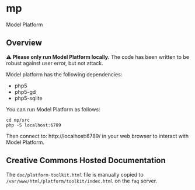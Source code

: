 # mp

Model Platform


## Overview

:warning: **Please only run Model Platform locally.** The code has been written
to be robust against user error, but not attack.

Model platform has the following dependencies:

- php5
- php5-gd
- php5-sqlite

You can run Model Platform as follows:

```shell
cd mp/src
php -S localhost:6789
```

Then connect to: http://localhost:6789/ in your web browser to interact with
Model Platform.


## Creative Commons Hosted Documentation

The `doc/platform-toolkit.html` file is manually copied to
`/var/www/html/platform/toolkit/index.html` on the `faq` server.
